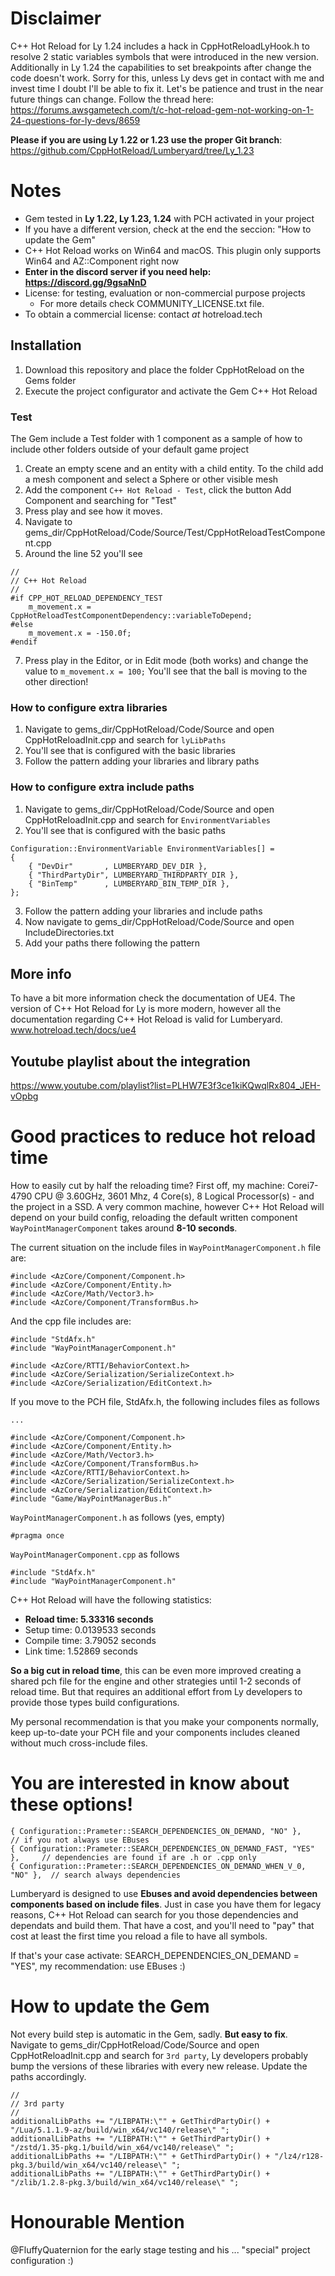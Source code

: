 # Disclaimer
C++ Hot Reload for Ly 1.24 includes a hack in CppHotReloadLyHook.h to resolve 2 static variables symbols that were introduced in the new version. Additionally in Ly 1.24 the capabilities to set breakpoints after change the code doesn't work. Sorry for this, unless Ly devs get in contact with me and invest time I doubt I'll be able to fix it. Let's be patience and trust in the near future things can change.
Follow the thread here: https://forums.awsgametech.com/t/c-hot-reload-gem-not-working-on-1-24-questions-for-ly-devs/8659

**Please if you are using Ly 1.22 or 1.23 use the proper Git branch**: https://github.com/CppHotReload/Lumberyard/tree/Ly_1.23

# Notes
- Gem tested in **Ly 1.22, Ly 1.23, 1.24** with PCH activated in your project
- If you have a different version, check at the end the seccion: "How to update the Gem"
- C++ Hot Reload works on Win64 and macOS. This plugin only supports Win64 and AZ::Component right now
- **Enter in the discord server if you need help: https://discord.gg/9gsaNnD**
- License: for testing, evaluation or non-commercial purpose projects
  - For more details check COMMUNITY_LICENSE.txt file.
- To obtain a commercial license: contact *at* hotreload.tech

## Installation
1. Download this repository and place the folder CppHotReload on the Gems folder
2. Execute the project configurator and activate the Gem C++ Hot Reload

### Test
The Gem include a Test folder with 1 component as a sample of how to include other folders outside of your default game project
1. Create an empty scene and an entity with a child entity. To the child add a mesh component and select a Sphere or other visible mesh
3. Add the component `C++ Hot Reload - Test`, click the button Add Component and searching for "Test"
4. Press play and see how it moves.
5. Navigate to gems_dir/CppHotReload/Code/Source/Test/CppHotReloadTestComponent.cpp
6. Around the line 52 you'll see
```
//
// C++ Hot Reload
// 
#if CPP_HOT_RELOAD_DEPENDENCY_TEST
	m_movement.x = CppHotReloadTestComponentDependency::variableToDepend;
#else
	m_movement.x = -150.0f; 
#endif
```
7. Press play in the Editor, or in Edit mode (both works) and change the value to `m_movement.x = 100;`
You'll see that the ball is moving to the other direction!

### How to configure extra libraries
1. Navigate to gems_dir/CppHotReload/Code/Source and open CppHotReloadInit.cpp and search for `lyLibPaths`
2. You'll see that is configured with the basic libraries
3. Follow the pattern adding your libraries and library paths

### How to configure extra include paths
1. Navigate to gems_dir/CppHotReload/Code/Source and open CppHotReloadInit.cpp and search for `EnvironmentVariables`
2. You'll see that is configured with the basic paths
```
Configuration::EnvironmentVariable EnvironmentVariables[] =
{
    { "DevDir"       , LUMBERYARD_DEV_DIR },
    { "ThirdPartyDir", LUMBERYARD_THIRDPARTY_DIR },
    { "BinTemp"      , LUMBERYARD_BIN_TEMP_DIR },
};
```
3. Follow the pattern adding your libraries and include paths
4. Now navigate to gems_dir/CppHotReload/Code/Source and open IncludeDirectories.txt
5. Add your paths there following the pattern

## More info
To have a bit more information check the documentation of UE4. The version of C++ Hot Reload for Ly is more modern, however all the documentation regarding C++ Hot Reload is valid for Lumberyard.
www.hotreload.tech/docs/ue4

## Youtube playlist about the integration
https://www.youtube.com/playlist?list=PLHW7E3f3ce1kiKQwqlRx804_JEH-vOpbg

# Good practices to reduce hot reload time
How to easily cut by half the reloading time?
First off, my machine: Corei7-4790 CPU @ 3.60GHz, 3601 Mhz, 4 Core(s), 8 Logical Processor(s) - and the project in a SSD.
A very common machine, however C++ Hot Reload will depend on your build config, reloading the default written component `WayPointManagerComponent` takes around **8-10 seconds**. 

The current situation on the include files in `WayPointManagerComponent.h` file are:
```
#include <AzCore/Component/Component.h>
#include <AzCore/Component/Entity.h>
#include <AzCore/Math/Vector3.h>
#include <AzCore/Component/TransformBus.h>
```
And the cpp file includes are:
```
#include "StdAfx.h"
#include "WayPointManagerComponent.h"

#include <AzCore/RTTI/BehaviorContext.h>
#include <AzCore/Serialization/SerializeContext.h>
#include <AzCore/Serialization/EditContext.h>
```

If you move to the PCH file, StdAfx.h, the following includes files as follows
```
... 

#include <AzCore/Component/Component.h>
#include <AzCore/Component/Entity.h>
#include <AzCore/Math/Vector3.h>
#include <AzCore/Component/TransformBus.h>
#include <AzCore/RTTI/BehaviorContext.h>
#include <AzCore/Serialization/SerializeContext.h>
#include <AzCore/Serialization/EditContext.h>
#include "Game/WayPointManagerBus.h"
```
`WayPointManagerComponent.h` as follows (yes, empty)
```
#pragma once
```
`WayPointManagerComponent.cpp` as follows
```
#include "StdAfx.h"
#include "WayPointManagerComponent.h"
```

C++ Hot Reload will have the following statistics:
- **Reload time:  5.33316 seconds**
- Setup time:   0.0139533 seconds
- Compile time: 3.79052 seconds
- Link time:    1.52869 seconds

**So a big cut in reload time**, this can be even more improved creating a shared pch file for the engine and other strategies until 1-2 seconds of reload time. But that requires an additional effort from Ly developers to provide those types build configurations. 

My personal recommendation is that you make your components normally, keep up-to-date your PCH file and your components includes cleaned without much cross-include files.

# You are interested in know about these options!
```
{ Configuration::Prameter::SEARCH_DEPENDENCIES_ON_DEMAND, "NO" },		// if you not always use EBuses
{ Configuration::Prameter::SEARCH_DEPENDENCIES_ON_DEMAND_FAST, "YES" },		// dependencies are found if are .h or .cpp only
{ Configuration::Prameter::SEARCH_DEPENDENCIES_ON_DEMAND_WHEN_V_0, "NO" },	// search always dependencies
```
Lumberyard is designed to use **Ebuses and avoid dependencies between components based on include files**. Just in case you have them for legacy reasons, C++ Hot Reload can search for you those dependencies and dependats and build them. That have a cost, and you'll need to "pay" that cost at least the first time you reload a file to have all symbols. 

If that's your case activate: SEARCH_DEPENDENCIES_ON_DEMAND = "YES", my recommendation: use EBuses :)

# How to update the Gem
Not every build step is automatic in the Gem, sadly. **But easy to fix**.
Navigate to gems_dir/CppHotReload/Code/Source and open CppHotReloadInit.cpp and search for `3rd party`, Ly developers probably bump the versions of these libraries with every new release. Update the paths accordingly.
```
//
// 3rd party
//
additionalLibPaths += "/LIBPATH:\"" + GetThirdPartyDir() + "/Lua/5.1.1.9-az/build/win_x64/vc140/release\" ";
additionalLibPaths += "/LIBPATH:\"" + GetThirdPartyDir() + "/zstd/1.35-pkg.1/build/win_x64/vc140/release\" ";
additionalLibPaths += "/LIBPATH:\"" + GetThirdPartyDir() + "/lz4/r128-pkg.3/build/win_x64/vc140/release\" ";
additionalLibPaths += "/LIBPATH:\"" + GetThirdPartyDir() + "/zlib/1.2.8-pkg.3/build/win_x64/vc140/release\" ";
```

# Honourable Mention
@FluffyQuaternion for the early stage testing and his ... "special" project configuration :) 
